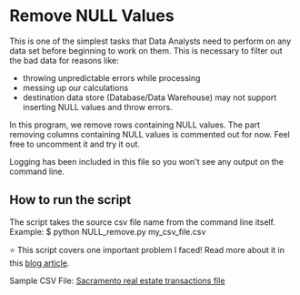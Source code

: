 # Remove NULL Values

This is one of the simplest tasks that Data Analysts need to perform on any data set before beginning to work on them.
This is necessary to filter out the bad data for reasons like:

* throwing unpredictable errors while processing
* messing up our calculations
* destination data store (Database/Data Warehouse) may not support inserting NULL values and throw errors.

In this program, we remove rows containing NULL values.
The part removing columns containing NULL values is commented out for now.
Feel free to uncomment it and try it out.

Logging has been included in this file so you won't see any output on the command line.

## How to run the script

The script takes the source csv file name from the command line itself.
Example: $ python NULL_remove.py my_csv_file.csv

:star: This script covers one important problem I faced!
Read more about it in this <a href="https://tanishkblog2020.wordpress.com/2020/11/10/problem-of-floating-point-precision-in-pandas/" target="_blank">blog article</a>.

Sample CSV File: <a href="https://support.spatialkey.com/spatialkey-sample-csv-data/">Sacramento real estate transactions file</a>  
